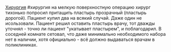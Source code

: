 [Хирургия](%D0%A5%D0%B8%D1%80%D1%83%D1%80%D0%B3%D0%B8%D1%8F.md)
#хирургия 
на мелкую поверхностную операцию хирург тихонько попросил притащить пластырь прозрачный (пластырь дорогой). Пациент купил два на всякий случай. Даже один не исользовали. Пациент решил оставить пластырь врачу, тот дважды уточнял - точно ли пациент "укатывает пластырем", и поблагодарил.
В соседней комнате сетовал, что даже минимально необходимого набора нет в наличии, хотя официально - всё должно выдаваться врачам в поликлиниках.